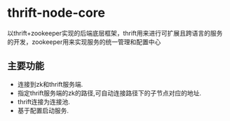 # thrift-node-core
以thrift+zookeeper实现的后端底层框架，thrift用来进行可扩展且跨语言的服务的开发，zookeeper用来实现服务的统一管理和配置中心</br>

## **主要功能**
* 连接到zk和thrift服务端.
* 指定thrift服务端的zk的路径,可自动连接路径下的子节点对应的地址.
* thrift连接为连接池.
* 基于配置启动服务.
